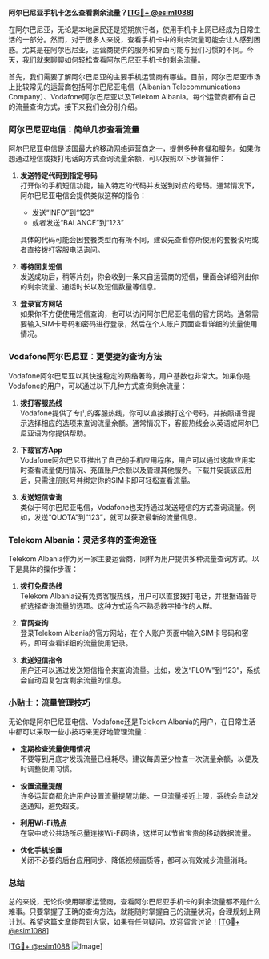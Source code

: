 **阿尔巴尼亚手机卡怎么查看剩余流量？[[TG💪+ @esim1088](https://t.me/s/esim1088)]**

在阿尔巴尼亚，无论是本地居民还是短期旅行者，使用手机卡上网已经成为日常生活的一部分。然而，对于很多人来说，查看手机卡中的剩余流量可能会让人感到困惑。尤其是在阿尔巴尼亚，运营商提供的服务和界面可能与我们习惯的不同。今天，我们就来聊聊如何轻松查看阿尔巴尼亚手机卡的剩余流量。

首先，我们需要了解阿尔巴尼亚的主要手机运营商有哪些。目前，阿尔巴尼亚市场上比较常见的运营商包括阿尔巴尼亚电信（Albanian Telecommunications Company）、Vodafone阿尔巴尼亚以及Telekom Albania。每个运营商都有自己的流量查询方式，接下来我们会分别介绍。

### 阿尔巴尼亚电信：简单几步查看流量

阿尔巴尼亚电信是该国最大的移动网络运营商之一，提供多种套餐和服务。如果你想通过短信或拨打电话的方式查询流量余额，可以按照以下步骤操作：

1. **发送特定代码到指定号码**  
   打开你的手机短信功能，输入特定的代码并发送到对应的号码。通常情况下，阿尔巴尼亚电信会提供类似这样的指令：
   - 发送“INFO”到“123”
   - 或者发送“BALANCE”到“123”
   
   具体的代码可能会因套餐类型而有所不同，建议先查看你所使用的套餐说明或者直接拨打客服电话询问。

2. **等待回复短信**  
   发送成功后，稍等片刻，你会收到一条来自运营商的短信，里面会详细列出你的剩余流量、通话时长以及短信数量等信息。

3. **登录官方网站**  
   如果你不方便使用短信查询，也可以访问阿尔巴尼亚电信的官方网站。通常需要输入SIM卡号码和密码进行登录，然后在个人账户页面查看详细的流量使用情况。

### Vodafone阿尔巴尼亚：更便捷的查询方法

Vodafone阿尔巴尼亚以其快速稳定的网络著称，用户基数也非常大。如果你是Vodafone的用户，可以通过以下几种方式查询剩余流量：

1. **拨打客服热线**  
   Vodafone提供了专门的客服热线，你可以直接拨打这个号码，并按照语音提示选择相应的选项来查询流量余额。通常情况下，客服热线会以英语或阿尔巴尼亚语为你提供帮助。

2. **下载官方App**  
   Vodafone阿尔巴尼亚推出了自己的手机应用程序，用户可以通过这款应用实时查看流量使用情况、充值账户余额以及管理其他服务。下载并安装该应用后，只需注册账号并绑定你的SIM卡即可轻松查看流量。

3. **发送短信查询**  
   类似于阿尔巴尼亚电信，Vodafone也支持通过发送短信的方式查询流量。例如，发送“QUOTA”到“123”，就可以获取最新的流量信息。

### Telekom Albania：灵活多样的查询途径

Telekom Albania作为另一家主要运营商，同样为用户提供多种流量查询方式。以下是具体的操作步骤：

1. **拨打免费热线**  
   Telekom Albania设有免费客服热线，用户可以直接拨打电话，并根据语音导航选择查询流量的选项。这种方式适合不熟悉数字操作的人群。

2. **官网查询**  
   登录Telekom Albania的官方网站，在个人账户页面中输入SIM卡号码和密码，即可查看详细的流量使用记录。

3. **发送短信指令**  
   用户还可以通过发送短信指令来查询流量。比如，发送“FLOW”到“123”，系统会自动回复包含剩余流量的信息。

### 小贴士：流量管理技巧

无论你是阿尔巴尼亚电信、Vodafone还是Telekom Albania的用户，在日常生活中都可以采取一些小技巧来更好地管理流量：

- **定期检查流量使用情况**  
  不要等到月底才发现流量已经耗尽。建议每周至少检查一次流量余额，以便及时调整使用习惯。

- **设置流量提醒**  
  许多运营商都允许用户设置流量提醒功能。一旦流量接近上限，系统会自动发送通知，避免超支。

- **利用Wi-Fi热点**  
  在家中或公共场所尽量连接Wi-Fi网络，这样可以节省宝贵的移动数据流量。

- **优化手机设置**  
  关闭不必要的后台应用同步、降低视频画质等，都可以有效减少流量消耗。

### 总结

总的来说，无论你使用哪家运营商，查看阿尔巴尼亚手机卡的剩余流量都不是什么难事。只要掌握了正确的查询方法，就能随时掌握自己的流量状况，合理规划上网计划。希望这篇文章能帮到大家，如果有任何疑问，欢迎留言讨论！[[TG💪+ @esim1088](https://t.me/s/esim1088)]

[[TG💪+ @esim1088](https://t.me/s/esim1088) ![Image](https://i.postimg.cc/4NQfJmqS/Snipaste-2025-05-13-00-14-12.png)]
